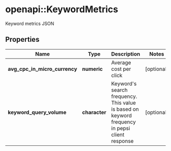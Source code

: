 # openapi::KeywordMetrics

Keyword metrics JSON

## Properties
Name | Type | Description | Notes
------------ | ------------- | ------------- | -------------
**avg_cpc_in_micro_currency** | **numeric** | Average cost per click | [optional] 
**keyword_query_volume** | **character** | Keyword&#39;s search frequency. This value is based on keyword frequency in pepsi client response | [optional] 


